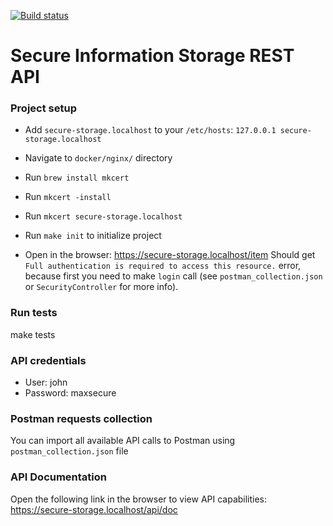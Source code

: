 [![Build status](https://badge.buildkite.com/93a54ac419c1a6e17ca5b3118a7e9c168ff1aee26aa42af91a.svg?branch=main)](https://buildkite.com/gchub/secure-storage-api)

# Secure Information Storage REST API

### Project setup

* Add `secure-storage.localhost` to your `/etc/hosts`: `127.0.0.1 secure-storage.localhost`

* Navigate to `docker/nginx/` directory

* Run `brew install mkcert`

* Run `mkcert -install`

* Run `mkcert secure-storage.localhost`

* Run `make init` to initialize project

* Open in the browser: https://secure-storage.localhost/item Should get `Full authentication is required to access this resource.` error, because first you need to make `login` call (see `postman_collection.json` or `SecurityController` for more info).

### Run tests

make tests

### API credentials

* User: john
* Password: maxsecure

### Postman requests collection

You can import all available API calls to Postman using `postman_collection.json` file

### API Documentation

Open the following link in the browser to view API capabilities:
https://secure-storage.localhost/api/doc 
